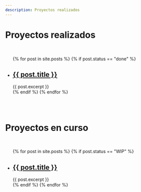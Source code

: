 ```yaml
---
description: Proyectos realizados
---
```

<h1>Proyectos realizados</h1>
<br>

<ul>
  {% for post in site.posts %}
    {% if post.status == "done" %}
      <li>
        <h2 ><a href="{{ post.url }}">{{ post.title }}</a></h2>
        {{ post.excerpt }}
      </li>
    {% endif %}
  {% endfor %}
</ul>


<br>
<br>
<h1>Proyectos en curso</h1>
<br>


<ul>
  {% for post in site.posts %}
    {% if post.status == "WIP" %}
      <li>
        <h2 ><a href="{{ post.url }}">{{ post.title }}</a></h2>
        {{ post.excerpt }}
      </li>
    {% endif %}
  {% endfor %}
</ul>





